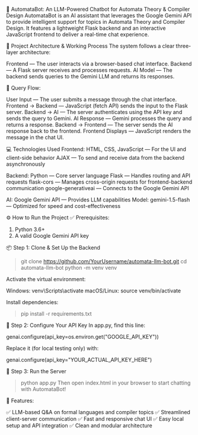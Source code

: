 🤖 AutomataBot: An LLM-Powered Chatbot for Automata Theory & Compiler Design
AutomataBot is an AI assistant that leverages the Google Gemini API to provide intelligent support for topics in Automata Theory and Compiler Design. It features a lightweight Flask backend and an interactive JavaScript frontend to deliver a real-time chat experience.

🧠 Project Architecture & Working Process
The system follows a clear three-layer architecture:

Frontend — The user interacts via a browser-based chat interface.
Backend — A Flask server receives and processes requests.
AI Model — The backend sends queries to the Gemini LLM and returns its responses.

🔄 Query Flow:

User Input — The user submits a message through the chat interface.
Frontend → Backend — JavaScript (fetch API) sends the input to the Flask server.
Backend → AI — The server authenticates using the API key and sends the query to Gemini.
AI Response — Gemini processes the query and returns a response.
Backend → Frontend — The server sends the AI response back to the frontend.
Frontend Displays — JavaScript renders the message in the chat UI.

💻 Technologies Used
Frontend:
HTML, CSS, JavaScript — For the UI and client-side behavior
AJAX — To send and receive data from the backend asynchronously

Backend:
Python — Core server language
Flask — Handles routing and API requests
flask-cors — Manages cross-origin requests for frontend-backend communication
google-generativeai — Connects to the Google Gemini API

AI:
Google Gemini API — Provides LLM capabilities
Model: gemini-1.5-flash — Optimized for speed and cost-effectiveness


⚙️ How to Run the Project
✅ Prerequisites:
1. Python 3.6+
2. A valid Google Gemini API key

📦 Step 1: Clone & Set Up the Backend

> git clone https://github.com/YourUsername/automata-llm-bot.git
> cd automata-llm-bot
> python -m venv venv

Activate the virtual environment:

Windows: venv\Scripts\activate
macOS/Linux: source venv/bin/activate

Install dependencies:

> pip install -r requirements.txt

🔐 Step 2: Configure Your API Key
In app.py, find this line:

genai.configure(api_key=os.environ.get("GOOGLE_API_KEY"))

Replace it (for local testing only) with:

genai.configure(api_key="YOUR_ACTUAL_API_KEY_HERE")

🚀 Step 3: Run the Server

> python app.py
Then open index.html in your browser to start chatting with AutomataBot!

🧪 Features:

✅ LLM-based Q&A on formal languages and compiler topics
✅ Streamlined client-server communication
✅ Fast and responsive chat UI
✅ Easy local setup and API integration
✅ Clean and modular architecture
